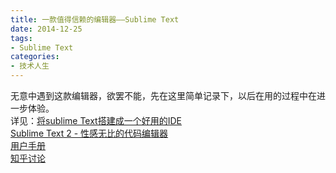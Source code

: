 ```yaml
---
title: 一款值得信赖的编辑器——Sublime Text
date: 2014-12-25
tags:
- Sublime Text
categories:
- 技术人生
---
```

  
无意中遇到这款编辑器，欲罢不能，先在这里简单记录下，以后在用的过程中在进一步体验。  
详见：[将sublime Text搭建成一个好用的IDE](http://www.cnblogs.com/dolphin0520/archive/2013/04/29/3046237.html)  
[Sublime Text 2 - 性感无比的代码编辑器](http://www.iplaysoft.com/sublimetext.html)  
[用户手册](http://zh.lucida.me/blog/sublime-text-complete-guide/)  
[知乎讨论](http://www.zhihu.com/question/19976788)  